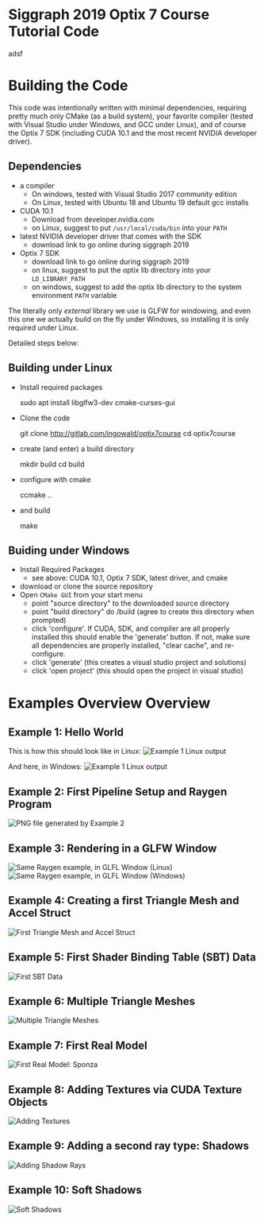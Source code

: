 # Siggraph 2019 Optix 7 Course Tutorial Code

adsf

# Building the Code

This code was intentionally written with minimal dependencies,
requiring pretty much only CMake (as a build system), your favorite
compiler (tested with Visual Studio under Windows, and GCC under
Linux), and of course the Optix 7 SDK (including CUDA 10.1 and the
most recent NVIDIA developer driver).

## Dependencies

- a compiler
	- On windows, tested with Visual Studio 2017 community edition
	- On Linux, tested with Ubuntu 18 and Ubuntu 19 default gcc installs
- CUDA 10.1
	- Download from developer.nvidia.com
	- on Linux, suggest to put `/usr/local/cuda/bin` into your `PATH`
- latest NVIDIA developer driver that comes with the SDK
	- download link to go online during siggraph 2019
- Optix 7 SDK
	- download link to go online during siggraph 2019
	- on linux, suggest to put the optix lib directory into your `LD_LIBRARY_PATH`
	- on windows, suggest to add the optix lib directory to the system environment `PATH` variable

The literally only *external* library we use is GLFW for windowing, and
even this one we actually build on the fly under Windows, so installing
it is only required under Linux. 

Detailed steps below:

## Building under Linux

- Install required packages

	sudo apt install libglfw3-dev cmake-curses-gui

- Clone the code

	git clone http://gitlab.com/ingowald/optix7course
	cd optix7course

- create (and enter) a build directory

	mkdir build
	cd build

- configure with cmake

	ccmake ..

- and build

	make

## Buiding under Windows

- Install Required Packages
	- see above: CUDA 10.1, Optix 7 SDK, latest driver, and cmake
- download or clone the source repository
- Open `CMake GUI` from your start menu
	- point "source directory" to the downloaded source directory
	- point "build directory" do <source directory>/build (agree to create this directory when prompted)
	- click 'configure'. If CUDA, SDK, and compiler are all properly installed this should enable the 'generate' button. If not, make sure all dependencies are properly installed, "clear cache", and re-configure.
	- click 'generate' (this creates a visual studio project and solutions)
	- click 'open project' (this should open the project in visual studio)


# Examples Overview Overview
	
## Example 1: Hello World 

This is how this should look like in Linux:
![Example 1 Linux output](./example01_helloOptix/ex01-linux.png)

And here, in Windows:
![Example 1 Linux output](./example01_helloOptix/ex01-windows.png)

## Example 2: First Pipeline Setup and Raygen Program

![PNG file generated by Example 2](./example02_pipelineAndRayGen/ex02-output.png)

## Example 3: Rendering in a GLFW Window 

![Same Raygen example, in GLFL Window (Linux)](./example03_inGLFWindow/ex03-linux.png)
![Same Raygen example, in GLFL Window (Windows)](./example03_inGLFWindow/ex03-windows.png)

## Example 4: Creating a first Triangle Mesh and Accel Struct 

![First Triangle Mesh and Accel Struct](./example04_firstTriangleMesh/ex04.png)

## Example 5: First Shader Binding Table (SBT) Data 

![First SBT Data](./example05_firstSBTData/ex05.png)

## Example 6: Multiple Triangle Meshes 

![Multiple Triangle Meshes](./example06_multipleObjects/ex06.png)

## Example 7: First Real Model

![First Real Model: Sponza](./example07_firstRealModel/ex07.png)

## Example 8: Adding Textures via CUDA Texture Objects

![Adding Textures](./example08_addingTextures/ex08.png)

## Example 9: Adding a second ray type: Shadows

![Adding Shadow Rays](./example09_shadowRays/ex09.png)

## Example 10: Soft Shadows

![Soft Shadows](./example10_softShadows/ex10.png)

